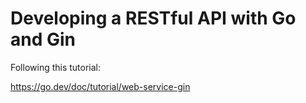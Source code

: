 # Developing a RESTful API with Go and Gin

Following this tutorial:

https://go.dev/doc/tutorial/web-service-gin
